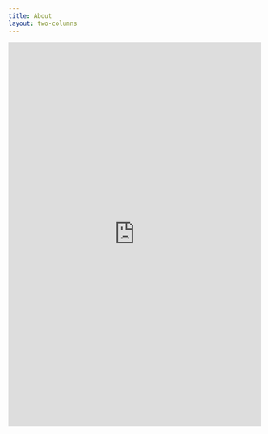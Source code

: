 ```yaml
---
title: About
layout: two-columns
---
```


<iframe src="https://docs.google.com/forms/d/e/1FAIpQLSfyGBGT_Bwye2QarRMuX1qH8jOrgtrIuVRdIO9EIMKtJVO3oA/viewform?embedded=true" width="500" height="760" frameborder="0" marginheight="0" marginwidth="0">Loading...</iframe>
